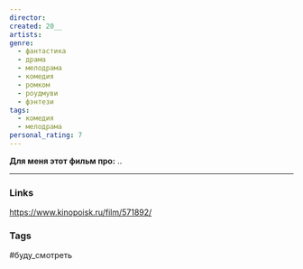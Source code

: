 ```yaml
---
director: 
created: 20__
artists: 
genre:
  - фантастика
  - драма
  - мелодрама
  - комедия
  - ромком
  - роудмуви
  - фэнтези
tags:
  - комедия
  - мелодрама
personal_rating: 7
---
```

**Для меня этот фильм про:**
..



___
### Links
https://www.kinopoisk.ru/film/571892/

### Tags

#буду_смотреть 


